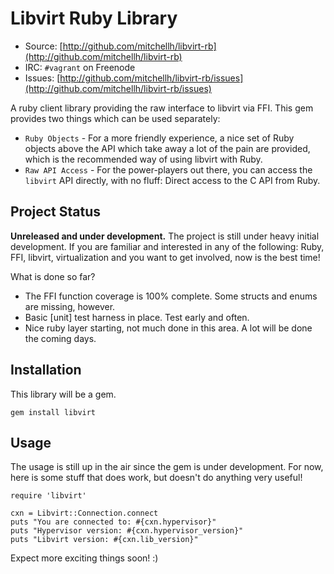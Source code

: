 # Libvirt Ruby Library

* Source: [http://github.com/mitchellh/libvirt-rb](http://github.com/mitchellh/libvirt-rb)
* IRC: `#vagrant` on Freenode
* Issues: [http://github.com/mitchellh/libvirt-rb/issues](http://github.com/mitchellh/libvirt-rb/issues)

A ruby client library providing the raw interface to libvirt via
FFI. This gem provides two things which can be used separately:

* `Ruby Objects` - For a more friendly experience, a nice set of
Ruby objects above the API which take away a lot of the pain are provided,
which is the recommended way of using libvirt with Ruby.
* `Raw API Access` - For the power-players out there, you can access
the `libvirt` API directly, with no fluff: Direct access to the C API
from Ruby.

## Project Status

**Unreleased and under development.** The project is still under heavy
initial development. If you are familiar and interested in any of the
following: Ruby, FFI, libvirt, virtualization and you want to get involved,
now is the best time!

What is done so far?

* The FFI function coverage is 100% complete. Some structs and enums
are missing, however.
* Basic [unit] test harness in place. Test early and often.
* Nice ruby layer starting, not much done in this area. A lot will
be done the coming days.

## Installation

This library will be a gem.

    gem install libvirt

## Usage

The usage is still up in the air since the gem is under development.
For now, here is some stuff that does work, but doesn't do anything
very useful!

    require 'libvirt'

    cxn = Libvirt::Connection.connect
    puts "You are connected to: #{cxn.hypervisor}"
    puts "Hypervisor version: #{cxn.hypervisor_version}"
    puts "Libvirt version: #{cxn.lib_version}"

Expect more exciting things soon! :)
